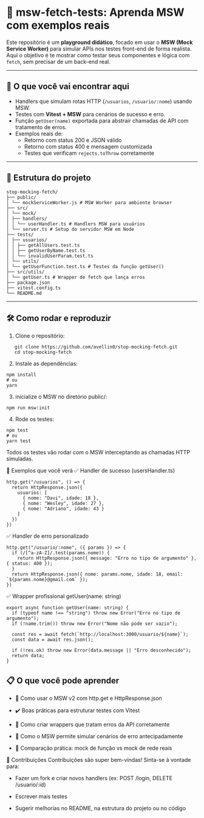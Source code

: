 # 🚫 msw-fetch-tests: Aprenda MSW com exemplos reais

Este repositório é um **playground didático**, focado em usar o **MSW (Mock Service Worker)** para simular APIs nos testes front-end de forma realista.  
Aqui o objetivo é te mostrar como testar seus componentes e lógica com `fetch`, sem precisar de um back-end real.

---

## 🧠 O que você vai encontrar aqui

- Handlers que simulam rotas HTTP (`/usuarios`, `/usuario/:nome`) usando MSW.
- Testes com **Vitest + MSW** para cenários de sucesso e erro.
- Função `getUser(name)` exportada para abstrair chamadas de API com tratamento de erros.
- Exemplos reais de:
  - Retorno com status 200 e JSON válido
  - Retorno com status 400 e mensagem customizada
  - Testes que verificam `rejects.toThrow` corretamente

---

## 📁 Estrutura do projeto
````text
stop-mocking-fetch/
├── public/
│ └── mockServiceWorker.js # MSW Worker para ambiente browser
├── src/
│ └── mock/
│ ├── handlers/
│ │ └── userHandler.ts # Handlers MSW para usuários
│ └── server.ts # Setup do servidor MSW em Node
├── tests/
│ ├── usuarios/
│ │ ├── getAllUsers.test.ts
│ │ ├── getUserByName.test.ts
│ │ └── invalidUserParam.test.ts
│ └── utils/
│ └── getUserFunction.test.ts # Testes da função getUser()
├── src/utils/
│ └── getUser.ts # Wrapper de fetch que lança erros
├── package.json
├── vitest.config.ts
└── README.md
````
---

## 🛠️ Como rodar e reproduzir

1. Clone o repositório:
````
   git clone https://github.com/avellin0/stop-mocking-fetch.git
   cd stop-mocking-fetch
`````
2. Instale as dependências:
````
npm install
# ou
yarn
````
3. inicialize o MSW no diretório public/:
```
npm run msw:init
````
4. Rode os testes:
````
npm test
# ou
yarn test
````
Todos os testes vão rodar com o MSW interceptando as chamadas HTTP simuladas.

📌 Exemplos que você verá
✅ Handler de sucesso (usersHandler.ts)

````
http.get("/usuarios", () => {
  return HttpResponse.json({
    usuarios: [
      { nome: "Davi", idade: 18 },
      { nome: "Wesley", idade: 27 },
      { nome: "Adriano", idade: 43 }
    ]
  })
})

````
✅ Handler de erro personalizado

````
http.get("/usuario/:nome", ({ params }) => {
  if (/[^a-zA-Z]/.test(params.nome)) {
    return HttpResponse.json({ message: "Erro no tipo de argumento" }, { status: 400 });
  }
  return HttpResponse.json({ nome: params.nome, idade: 18, email: `${params.nome}@gmail.com` });
})

````
✅ Wrapper profissional getUser(name: string)

````
export async function getUser(name: string) {
  if (typeof name !== "string") throw new Error("Erro no tipo de argumento");
  if (!name.trim()) throw new Error("Nome não pode ser vazio");
  
  const res = await fetch(`http://localhost:3000/usuario/${name}`);
  const data = await res.json();

  if (!res.ok) throw new Error(data.message || "Erro desconhecido");
  return data;
}
````

## 📋 O que você pode aprender
- 📌 Como usar o MSW v2 com http.get e HttpResponse.json

- ✔️ Boas práticas para estruturar testes com Vitest

- 🧪 Como criar wrappers que tratam erros da API corretamente

- 🚪 Como o MSW permite simular cenários de erro antecipadamente

- 🔀 Comparação prática: mock de função vs mock de rede reais

🤝 Contribuições
Contribuições são super bem-vindas!
Sinta-se à vontade para:

- Fazer um fork e criar novos handlers (ex: POST /login, DELETE /usuario/:id)

- Escrever mais testes

- Sugerir melhorias no README, na estrutura do projeto ou no código

